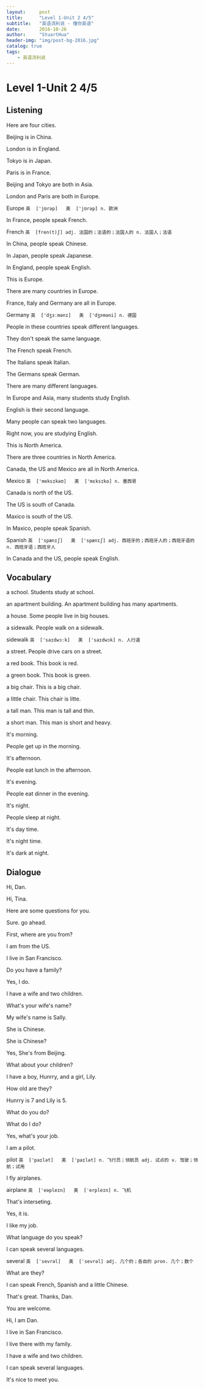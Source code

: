 ```yaml
---
layout:     post
title:      "Level 1-Unit 2 4/5"
subtitle:   "英语流利说 - 懂你英语"
date:       2016-10-26
author:     "StuartHua"
header-img: "img/post-bg-2016.jpg"
catalog: true
tags:
    - 英语流利说
---
```


# Level 1-Unit 2 4/5

<!-- more -->

## Listening

Here are four cities.

Beijing is in China.

London is in England.

Tokyo is in Japan.

Paris is in France.

Beijing and Tokyo are both in Asia.

London and Paris are both in Europe.

Europe `英  ['jʊrəp]   美  ['jʊrəp]
n. 欧洲`

In France, people speak French.

French `英  [fren(t)ʃ]
adj. 法国的；法语的；法国人的
n. 法国人；法语`

In China, people speak Chinese.

In Japan, people speak Japanese.

In England, people speak English.

This is Europe.

There are many countries in Europe.

France, Italy and Germany are all in Europe.

Germany `英  ['dʒɜːmənɪ]   美  ['dʒɝməni]
n. 德国`

People in these countries speak different languages.

They don't speak the same language.

The French speak French.

The Italians speak Italian.

The Germans speak German.

There are many different languages.

In Europe and Asia, many students study English.

English is their second language.

Many people can speak two languages.

Right now, you are studying English.

This is North America.

There are three countries in North America.

Canada, the US and Mexico are all in North America.

Mexico `英  ['meksɪkəʊ]   美  ['mɛksɪko]
n. 墨西哥`

Canada is north of the US.

The US is south of Canada.

Maxico is south of the US.

In Maxico, people speak Spanish.

Spanish `英  ['spænɪʃ]   美  ['spænɪʃ]
adj. 西班牙的；西班牙人的；西班牙语的
n. 西班牙语；西班牙人`

In Canada and the US, people speak English.

## Vocabulary

a school. Students study at school.

an apartment building. An apartment building has many apartments.

a house. Some people live in big houses.

a sidewalk. People walk on a sidewalk.

sidewalk `英  ['saɪdwɔːk]   美  ['saɪdwɔk]
n. 人行道`

a street. People drive cars on a street.

a red book. This book is red.

a green book. This book is green.

a big chair. This is a big chair.

a little chair. This chair is litte.

a tall man. This man is tall and thin.

a short man. This man is short and heavy.

It's morning. 

People get up in the morning.

It's afternoon.

People eat lunch in the afternoon.

It's evening.

People eat dinner in the evening.

It's night.

People sleep at night.

It's day time.

It's night time.

It's dark at night.

## Dialogue

Hi, Dan.

Hi, Tina.

Here are some questions for you.

Sure. go ahead.

First, where are you from?

I am from the US.

I live in San Francisco.

Do you have a family?

Yes, I do.

I have a wife and two children.

What's your wife's name?

My wife's name is Sally.

She is Chinese.

She is Chinese?

Yes, She's from Beijing.

What about your children?

I have a boy, Hunrry, and a girl, Lily.

How old are they?

Hunrry is 7 and Lily is 5.

What do you do?

What do I do?

Yes, what's your job.

I am a pilot.

pilot `英  ['paɪlət]   美  ['paɪlət]
n. 飞行员；领航员
adj. 试点的
v. 驾驶；领航；试用`

I fly airplanes.

airplane `英  ['eəpleɪn]   美  [ˈerpleɪn]
n. 飞机`

That's interseting.

Yes, it is.

I like my job.

What language do you speak?

I can speak several languages.

several `英  [ˈsevrəl]   美  [ˈsevrəl]
adj. 几个的；各自的
pron. 几个；数个`

What are they?

I can speak French, Spanish and a little Chinese.

That's great. Thanks, Dan.

You are welcome.

Hi, I am Dan.

I live in San Francisco.

I live there with my family.

I have a wife and two children.

I can speak several languages.

It's nice to meet you.




